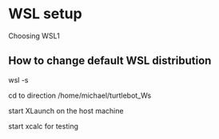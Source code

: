 # WSL setup

Choosing WSL1
## How to change default WSL distribution
wsl -s <DistributionName>
    
cd to direction
/home/michael/turtlebot_Ws

start XLaunch on the host machine

start xcalc for testing